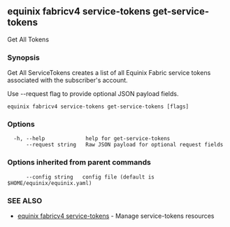 ## equinix fabricv4 service-tokens get-service-tokens

Get All Tokens

### Synopsis

Get All ServiceTokens creates a list of all Equinix Fabric service tokens associated with the subscriber's account.

Use --request flag to provide optional JSON payload fields.

```
equinix fabricv4 service-tokens get-service-tokens [flags]
```

### Options

```
  -h, --help             help for get-service-tokens
      --request string   Raw JSON payload for optional request fields
```

### Options inherited from parent commands

```
      --config string   config file (default is $HOME/equinix/equinix.yaml)
```

### SEE ALSO

* [equinix fabricv4 service-tokens](equinix_fabricv4_service-tokens.md)	 - Manage service-tokens resources

